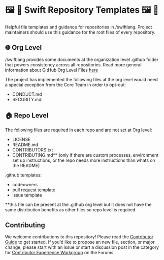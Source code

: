 # 🖼️ 📄 Swift Repository Templates 🖼️ 📄

Helpful file templates and guidance for repositories in /swiftlang. Project maintainers should use this guidance for the root files of every repository. 

## 🌐 Org Level 

/swiftlang provides some documents at the organization level .github folder that powers consistency across all repositories. Read more general information about GitHub Org Level Files [here](https://docs.github.com/en/communities/setting-up-your-project-for-healthy-contributions/creating-a-default-community-health-file)

The project has implemented the following files at the org level would need a special exception from the Core Team in order to opt-out:
- CONDUCT.md
- SECURITY.md

## 🏠 Repo Level 

The following files are required in each repo and are not set at Org level:
- LICENSE
- README.md
- CONTRIBUTORS.txt
- CONTRIBUTING.md** (only if there are custom processes, environment set up instructions, or the repo needs more instructions than whats on the README) 


.github templates:
- codeowners
- pull request template
- issue template


**this file can be present at the .github org level but it does not have the same distribution benefits as other files so repo level is required 

## Contributing
We welcome contributions to this repository! Please read the [Contributor Guide](swift.org/contributing) to get started. If you'd like to propose
an new file, section, or major change, please start with an issue or start a discussion post in the category for [Contributor Experience Workgroup](https://forums.swift.org/c/contributor-experience/110) on the Forums. 
